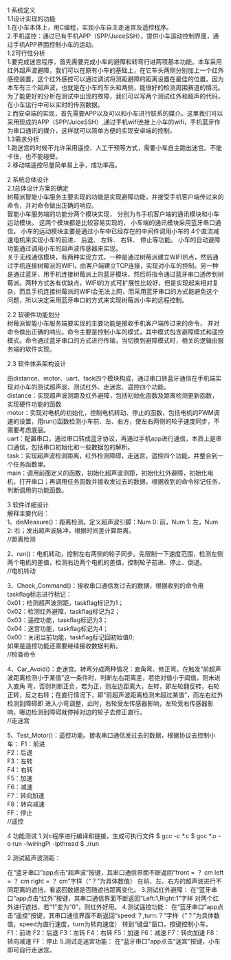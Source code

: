 1 系统定义  
1.1设计实现的功能  
  1.在小车本体上，用C编程，实现小车自主走迷宫及遥控程序。  
  2.手机遥控：通过已有手机APP（SPP/JuiceSSH），提供小车运动控制界面，通过手机APP界面控制小车的运动。  
1.2可行性分析  
  1.要完成迷宫程序，首先需要完成小车的避障和转弯行进两项基本功能。本车采用红外超声波避障，我们可以在原有小车的基础上，在它车头两侧分别加上一个红外感控装置，这个红外感控可以通过调试将测距避障的距离设置在最佳的位置。因为本车有三个超声波，也就是在小车的车头和两侧，能很好的检测周围赛道的情况。为了能更好的分析在测试中出现的故障，我们可以写两个测试红外和超声的代码，在小车运行中可以实时的传回数据。   
  2.而安卓端的实现，首先需要APP以及可以和小车进行联系的媒介。这里我们可以采用现成的APP（SPP/JuiceSSH）,通过手机wifi连接上小车的wifi，手机蓝牙作为串口通讯的媒介，这样就可以简单方便的实现安卓端的控制。   
1.3需求分析    
  1.跑迷宫的时候不允许采用遥控、人工干预等方式，需要小车自主跑出迷宫。不能卡住，也不能碰壁。  
  2.移动端遥控尽量简单易上手，成功率高。  
  
2 系统总体设计  
2.1总体设计方案的确定  
  树莓派智能小车服务主要实现的功能是实现避障功能，并接受手机客户端传过来的命令，并对命令做出正确的响应。  
  智能小车服务端的功能分两个模块实现， 分别为与手机客户端的通讯模块和小车运动模块。 这两个模块都是比较容易实现的， 小车端的通讯模块采用蓝牙串口通信。 小车的运动模块主要是通过小车中已经存在的中间件调用小车的 4个直流减速电机来实现小车的前进、 后退、 左转、 右转、 停止等功能。 小车的自动避障功能通过调用小车的超声波传感器来实现。   
  关于无线通信模块，有两种实现方式，一种是通过树莓派建立WIFI热点，然后通过手机连接树莓派的WIFI，由客户端建立TCP连接，实现对小车的控制。另一种是通过蓝牙，用手机连接树莓派上的蓝牙模块，然后将指令通过蓝牙串口透传到树莓派。两种方式各有优缺点，WIFI的方式可扩展性比较好，但是实现起来相对复杂，而且手机连接树莓派的WIFI会无法上网，而采用蓝牙串口的方式能避免这个问题，所以决定采用蓝牙串口的方式来实现树莓派小车的远程控制。  

2.2 软硬件功能划分   
  树莓派智能小车服务端要实现的主要功能是接收手机客户端传过来的命令， 并对命令做出正确的响应。命令主要是控制小车的模式，其中模式包含避障模式和遥控模式。命令通过蓝牙串口的方式进行传输，当切换到避障模式时，相关的逻辑由服务端的软件实现。   

2.3 软件体系架构设计  

  由distance、motor、uart、task四个模块构成，通过串口转蓝牙通信在手机端实现对小车的测试超声波、测试红外、走迷宫、遥控四个功能。  
  distance：实现超声波测距及红外避障，包括初始化函数及距离检测更新函数，实现硬件功能的函数  
  motor：实现对电机的初始化，控制电机转动、停止的函数，包括电机的PWM调速的设置，用run()函数检测小车前、左、右方，使左右两侧的轮子速度同步，不需要考虑底层。    
  uart：配置串口，通过串口转成蓝牙协议，再通过手机app进行通信，本质上是串口通信，包括串口初始化和一些数据包的解析。  
  task：实现超声波检测距离，红外检测障碍，走迷宫，遥控四个功能，并整合到一个任务函数里。   
  main：调用前面定义的函数，初始化超声波测距，初始化红外避障，初始化电机，打开串口；再调用任务函数并接收发过去的数据，根据收到的命令标记任务，判断调用的功能函数。    

3 软件详细设计  
解释主要代码：  
1、disMeasure()：距离检测。定义超声波引脚：Num 0: 前，Num 1: 左，Num 2: 右；发出超声波脉冲，根据时间差计算距离。  
//距离检测    

2、run()：电机转动，控制左右两侧的轮子同步。先限制一下速度范围，检测左侧两个电机的差值，检测右边两个电机的差值，控制轮子前进、停止、倒退。  
//电机转动

3、Check_Command()：接收串口通信发过去的数据，根据收到的命令用taskflag标志进行标记：  
0x01：检测超声波测距，taskflag标记为1；  
0x02：检测红外避障，taskflag标记为2；  
0x03：遥控功能，taskflag标记为3；  
0x04：迷宫功能，taskflag标记为4；  
0x00：关闭当前功能，taskflag标记回初始值0;  
如果是遥控功能还需要继续接收数据判断。  
//检查命令


4、Car_Avoid()：走迷宫。转弯分成两种情况：直角弯、修正弯。在触发“前超声波距离检测小于某值”这一条件时，判断左右距离差，若绝对值小于阈值，则未进入直角
弯，否则判断正负，若为正，则左边距离大，左转，即左轮翻反转，右轮正转，反之右转；在直行情况下，即“前超声波距离检测未超过某值”，而左右红外检测到障碍即
进入小弯调整，此时，右轮受左传感器影响，左轮受右传感器影响，哪边检测到障碍就停掉对边的轮子去修正直行。  
//走迷宫  

5、Test_Motor()：遥控功能。接收串口通信发过去的数据，根据协议去控制小车：
F1：前进  
F2：后退  
F3：左转  
F4：右转  
F5：加速  
F6：减速  
F7：转向加速  
F8：转向减速  
FF：停止  
//遥控  


4 功能测试
1.对c程序进行编译和链接，生成可执行文件
$ gcc -c *.c
$ gcc *.o -o run -lwiringPi -lpthread
$ ./run

2.测试超声波测距：

在“蓝牙串口”app点击“超声波”按键，其串口通信界面不断返回“front = ？ cm left = ？ cm right = ？ cm”字样（“？”为具体数值）
在前、左、右方的超声波进行不同距离的遮挡，看返回数据是否随遮挡距离变化。
3.测试红外避障：
在“蓝牙串口”app点击“红外”按键，其串口通信界面不断返回“Left:1,Right:1”字样
对两个红外进行遮挡，若“1”变为“0”，则红外好用。
4.测试遥控功能：
在“蓝牙串口”app点击“遥控”按键，其串口通信界面不断返回“speed:？,turn:？”字样（“？”为具体数值，speed为直行速度，turn为转向速度）
转到“键盘”窗口，按键控制小车。
F1：前进
F2：后退
F3：左转
F4：右转
F5：加速
F6：减速
F7：转向加速
F8：转向减速
FF：停止
5.测试走迷宫功能：
在“蓝牙串口”app点击“迷宫”按键，小车即可自行走迷宫。
